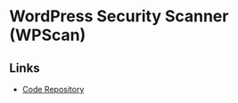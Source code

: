 # WordPress Security Scanner (WPScan)

## Links

- [Code Repository](https://github.com/wpscanteam/wpscan)
